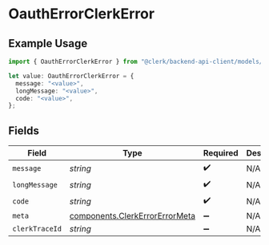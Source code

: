 # OauthErrorClerkError

## Example Usage

```typescript
import { OauthErrorClerkError } from "@clerk/backend-api-client/models/components";

let value: OauthErrorClerkError = {
  message: "<value>",
  longMessage: "<value>",
  code: "<value>",
};
```

## Fields

| Field                                                                            | Type                                                                             | Required                                                                         | Description                                                                      |
| -------------------------------------------------------------------------------- | -------------------------------------------------------------------------------- | -------------------------------------------------------------------------------- | -------------------------------------------------------------------------------- |
| `message`                                                                        | *string*                                                                         | :heavy_check_mark:                                                               | N/A                                                                              |
| `longMessage`                                                                    | *string*                                                                         | :heavy_check_mark:                                                               | N/A                                                                              |
| `code`                                                                           | *string*                                                                         | :heavy_check_mark:                                                               | N/A                                                                              |
| `meta`                                                                           | [components.ClerkErrorErrorMeta](../../models/components/clerkerrorerrormeta.md) | :heavy_minus_sign:                                                               | N/A                                                                              |
| `clerkTraceId`                                                                   | *string*                                                                         | :heavy_minus_sign:                                                               | N/A                                                                              |